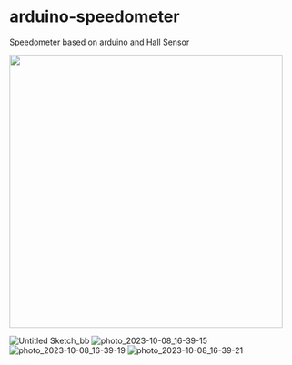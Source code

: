 # arduino-speedometer
Speedometer based on arduino and Hall Sensor

<img src="Media/Animation.gif" width="480"/>

![Untitled Sketch_bb](https://github.com/astrosander/arduino-speedometer/assets/69795340/a9657b23-d64f-49dd-ab93-123992ca5eed)
![photo_2023-10-08_16-39-15](https://github.com/astrosander/arduino-speedometer/assets/69795340/500bfbef-90af-41b8-a85f-a1c2999036f9)
![photo_2023-10-08_16-39-19](https://github.com/astrosander/arduino-speedometer/assets/69795340/6ba9f45c-94db-4a27-9061-403455fd117a)
![photo_2023-10-08_16-39-21](https://github.com/astrosander/arduino-speedometer/assets/69795340/b3500a88-1dff-447e-a42e-4ed6ca29e7fc)
